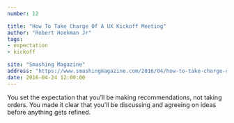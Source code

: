 ```yaml
---
number: 12

title: "How To Take Charge Of A UX Kickoff Meeting"
author: "Robert Hoekman Jr"
tags:
- expectation
- kickoff

site: "Smashing Magazine"
address: "https://www.smashingmagazine.com/2016/04/how-to-take-charge-of-a-ux-kickoff-meeting/"
date: 2016-04-24 12:00:00
---
```


You set the expectation that you’ll be making recommendations, not taking orders. You made it clear that you’ll be discussing and agreeing on ideas before anything gets refined.
